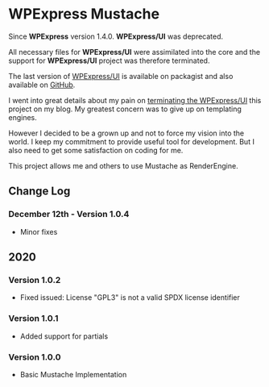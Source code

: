 # WPExpress Mustache

Since **WPExpress** version 1.4.0. **WPExpress/UI** was deprecated. 
 
All necessary files for **WPExpress/UI** were assimilated into the core and the support for **WPExpress/UI** project was therefore terminated.
   
The last version of [WPExpress/UI](https://packagist.org/packages/page-carbajal/wpexpress-ui) is available on packagist and also available on [GitHub](https://github.com/Page-Carbajal/WPExpress-UI).

I went into great details about my pain on [terminating the WPExpress/UI](http://pagecarbajal.com/a-minimal-footprint/) this project on my blog. My greatest concern was to give up on templating engines. 

However I decided to be a grown up and not to force my vision into the world. I keep my commitment to provide useful tool for development. But I also need to get some satisfaction on coding for me.

This project allows me and others to use Mustache as RenderEngine. 


## Change Log

### December 12th - Version 1.0.4

- Minor fixes


## 2020

### Version 1.0.2

- Fixed issued: License "GPL3" is not a valid SPDX license identifier


### Version 1.0.1

- Added support for partials 


### Version 1.0.0

- Basic Mustache Implementation


